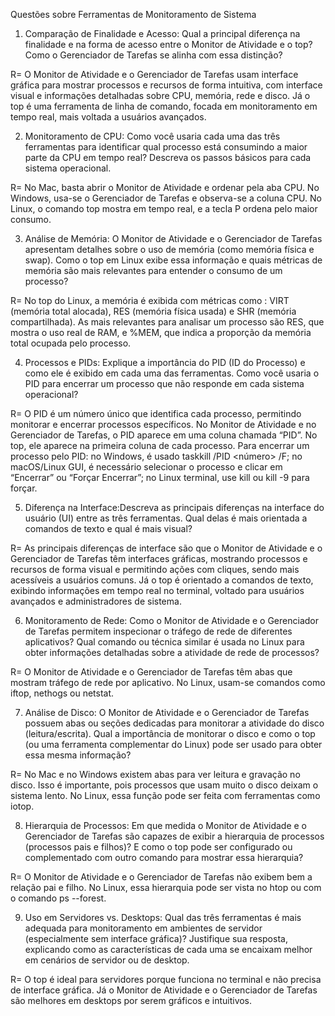 Questões sobre Ferramentas de Monitoramento de Sistema

1. Comparação de Finalidade e Acesso: Qual a principal diferença na finalidade e na forma de acesso entre o Monitor de Atividade e o top? Como o Gerenciador de Tarefas se alinha com essa distinção?

R= O Monitor de Atividade e o Gerenciador de Tarefas usam interface gráfica para mostrar processos e recursos de forma intuitiva, com interface visual e informações detalhadas sobre CPU, memória, rede e disco. Já o top é uma ferramenta de linha de comando, focada em monitoramento em tempo real, mais voltada a usuários avançados.


2. Monitoramento de CPU: Como você usaria cada uma das três ferramentas para identificar qual processo está consumindo a maior parte da CPU em tempo real? Descreva os passos básicos para cada sistema operacional.

R= No Mac, basta abrir o Monitor de Atividade e ordenar pela aba CPU. No Windows, usa-se o Gerenciador de Tarefas e observa-se a coluna CPU. No Linux, o comando top mostra em tempo real, e a tecla P ordena pelo maior consumo.

3. Análise de Memória: O Monitor de Atividade e o Gerenciador de Tarefas apresentam detalhes sobre o uso de memória (como memória física e swap). Como o top em Linux exibe essa informação e quais métricas de memória são mais relevantes para entender o consumo de um processo?

R= No top do Linux, a memória é exibida com métricas como : 
VIRT (memória total alocada),
RES (memória física usada) e 
SHR (memória compartilhada).
As mais relevantes para analisar um processo são RES, que mostra o uso real de RAM, e %MEM, que indica a proporção da memória total ocupada pelo processo.

4. Processos e PIDs: Explique a importância do PID (ID do Processo) e como ele é exibido em cada uma das ferramentas. Como você usaria o PID para encerrar um processo que não responde em cada sistema operacional?
   
R= O PID é um número único que identifica cada processo, permitindo monitorar e encerrar processos específicos. No Monitor de Atividade e no Gerenciador de Tarefas, o PID aparece em uma coluna chamada “PID”. No top, ele aparece na primeira coluna de cada processo. Para encerrar um processo pelo PID: no Windows, é usado taskkill /PID <número> /F; no macOS/Linux GUI, é necessário selecionar o processo e clicar em “Encerrar” ou “Forçar Encerrar”; no Linux terminal, use kill <PID> ou kill -9 <PID> para forçar.

5. Diferença na Interface:Descreva as principais diferenças na interface do usuário (UI) entre as três ferramentas. Qual delas é mais orientada a comandos de texto e qual é mais visual?
   
R= As principais diferenças de interface são que o Monitor de Atividade e o Gerenciador de Tarefas têm interfaces gráficas, mostrando processos e recursos de forma visual e permitindo ações com cliques, sendo mais acessíveis a usuários comuns. Já o top é orientado a comandos de texto, exibindo informações em tempo real no terminal, voltado para usuários avançados e administradores de sistema.

6. Monitoramento de Rede: Como o Monitor de Atividade e o Gerenciador de Tarefas permitem inspecionar o tráfego de rede de diferentes aplicativos? Qual comando ou técnica similar é usada no Linux para obter informações detalhadas sobre a atividade de rede de processos?

R= O Monitor de Atividade e o Gerenciador de Tarefas têm abas que mostram tráfego de rede por aplicativo. No Linux, usam-se comandos como iftop, nethogs ou netstat.   

7. Análise de Disco: O Monitor de Atividade e o Gerenciador de Tarefas possuem abas ou seções dedicadas para monitorar a atividade do disco (leitura/escrita). Qual a importância de monitorar o disco e como o top (ou uma ferramenta complementar do Linux) pode ser usado para obter essa mesma informação?

R= No Mac e no Windows existem abas para ver leitura e gravação no disco. Isso é importante, pois processos que usam muito o disco deixam o sistema lento. No Linux, essa função pode ser feita com ferramentas como iotop.

8. Hierarquia de Processos: Em que medida o Monitor de Atividade e o Gerenciador de Tarefas são capazes de exibir a hierarquia de processos (processos pais e filhos)? E como o top pode ser configurado ou complementado com outro comando para mostrar essa hierarquia?

R= O Monitor de Atividade e o Gerenciador de Tarefas não exibem bem a relação pai e filho. No Linux, essa hierarquia pode ser vista no htop ou com o comando ps --forest.

9. Uso em Servidores vs. Desktops: Qual das três ferramentas é mais adequada para monitoramento em ambientes de servidor (especialmente sem interface gráfica)? Justifique sua resposta, explicando como as características de cada uma se encaixam melhor em cenários de servidor ou de desktop.

R= O top é ideal para servidores porque funciona no terminal e não precisa de interface gráfica. Já o Monitor de Atividade e o Gerenciador de Tarefas são melhores em desktops por serem gráficos e intuitivos.
